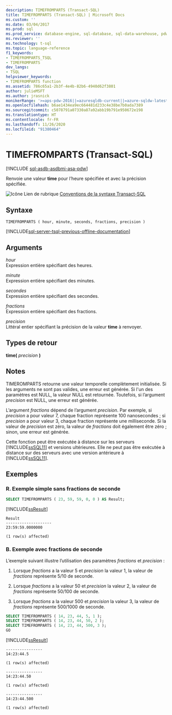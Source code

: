 ```yaml
---
description: TIMEFROMPARTS (Transact-SQL)
title: TIMEFROMPARTS (Transact-SQL) | Microsoft Docs
ms.custom: ''
ms.date: 03/04/2017
ms.prod: sql
ms.prod_service: database-engine, sql-database, sql-data-warehouse, pdw
ms.reviewer: ''
ms.technology: t-sql
ms.topic: language-reference
f1_keywords:
- TIMEFROMPARTS_TSQL
- TIMEFROMPARTS
dev_langs:
- TSQL
helpviewer_keywords:
- TIMEFROMPARTS function
ms.assetid: 786c65a1-2b3f-4e4b-82b6-4940d62f3801
author: julieMSFT
ms.author: jrasnick
monikerRange: '>=aps-pdw-2016||=azuresqldb-current||=azure-sqldw-latest||>=sql-server-2016||=sqlallproducts-allversions||>=sql-server-linux-2017||=azuresqldb-mi-current'
ms.openlocfilehash: b6ae1434ea9ec664481d233c4e38be7b0ada7389
ms.sourcegitcommit: c5078791a07330a87a92abb19b791e950672e198
ms.translationtype: HT
ms.contentlocale: fr-FR
ms.lasthandoff: 11/26/2020
ms.locfileid: "91380464"
---
```

# <a name="timefromparts-transact-sql"></a>TIMEFROMPARTS (Transact-SQL)
[!INCLUDE [sql-asdb-asdbmi-asa-pdw](../../includes/applies-to-version/sql-asdb-asdbmi-asa-pdw.md)]

  Renvoie une valeur **time** pour l’heure spécifiée et avec la précision spécifiée.  
  
 ![Icône Lien de rubrique](../../database-engine/configure-windows/media/topic-link.gif "Icône du lien de rubrique") [Conventions de la syntaxe Transact-SQL](../../t-sql/language-elements/transact-sql-syntax-conventions-transact-sql.md)  
  
## <a name="syntax"></a>Syntaxe  
  
```syntaxsql
TIMEFROMPARTS ( hour, minute, seconds, fractions, precision )  
```  
  
[!INCLUDE[sql-server-tsql-previous-offline-documentation](../../includes/sql-server-tsql-previous-offline-documentation.md)]

## <a name="arguments"></a>Arguments
 *hour*  
 Expression entière spécifiant des heures.  
  
 *minute*  
 Expression entière spécifiant des minutes.  
  
 *secondes*  
 Expression entière spécifiant des secondes.  
  
 *fractions*  
 Expression entière spécifiant des fractions.  
  
 *precision*  
 Littéral entier spécifiant la précision de la valeur **time** à renvoyer.  
  
## <a name="return-types"></a>Types de retour  
 **time(** *precision* **)**  
  
## <a name="remarks"></a>Notes  
 TIMEROMPARTS retourne une valeur temporelle complètement initialisée. Si les arguments ne sont pas valides, une erreur est générée. Si l'un des paramètres est NULL, la valeur NULL est retournée. Toutefois, si l’argument *precision* est NULL, une erreur est générée.  
  
 L’argument *fractions* dépend de l’argument *precision*. Par exemple, si *precision* a pour valeur 7, chaque fraction représente 100 nanosecondes ; si *precision* a pour valeur 3, chaque fraction représente une milliseconde. Si la valeur de *precision* est zéro, la valeur de *fractions* doit également être zéro ; sinon, une erreur est générée.  
  
 Cette fonction peut être exécutée à distance sur les serveurs [!INCLUDE[ssSQL11](../../includes/sssql11-md.md)] et versions ultérieures. Elle ne peut pas être exécutée à distance sur des serveurs avec une version antérieure à [!INCLUDE[ssSQL11](../../includes/sssql11-md.md)].  
  
## <a name="examples"></a>Exemples  
  
### <a name="a-simple-example-without-fractions-of-a-second"></a>R. Exemple simple sans fractions de seconde  
  
```sql
SELECT TIMEFROMPARTS ( 23, 59, 59, 0, 0 ) AS Result;  
```  
  
 [!INCLUDE[ssResult](../../includes/ssresult-md.md)]  
  
```  
Result  
--------------------  
23:59:59.0000000  
  
(1 row(s) affected)  
```  
  
### <a name="b-example-with-fractions-of-a-second"></a>B. Exemple avec fractions de seconde  
 L’exemple suivant illustre l’utilisation des paramètres *fractions* et *precision* :  
  
1.  Lorsque *fractions* a la valeur 5 et *precision* la valeur 1, la valeur de *fractions* représente 5/10 de seconde.  
  
2.  Lorsque *fractions* a la valeur 50 et *precision* la valeur 2, la valeur de *fractions* représente 50/100 de seconde.  
  
3.  Lorsque *fractions* a la valeur 500 et *precision* la valeur 3, la valeur de *fractions* représente 500/1000 de seconde.  
  
```sql  
SELECT TIMEFROMPARTS ( 14, 23, 44, 5, 1 );  
SELECT TIMEFROMPARTS ( 14, 23, 44, 50, 2 );  
SELECT TIMEFROMPARTS ( 14, 23, 44, 500, 3 );  
GO  
```  
  
 [!INCLUDE[ssResult](../../includes/ssresult-md.md)]  
  
```  
----------------  
14:23:44.5  
  
(1 row(s) affected)  
  
----------------  
14:23:44.50  
  
(1 row(s) affected)  
  
----------------  
14:23:44.500  
  
(1 row(s) affected)  
```  
  

